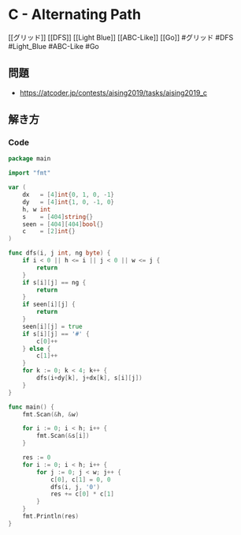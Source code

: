 # C - Alternating Path
[[グリッド]] [[DFS]] [[Light Blue]] [[ABC-Like]] [[Go]]
#グリッド #DFS #Light_Blue #ABC-Like #Go 

## 問題
- https://atcoder.jp/contests/aising2019/tasks/aising2019_c

## 解き方
### Code
```go
package main

import "fmt"

var (
	dx   = [4]int{0, 1, 0, -1}
	dy   = [4]int{1, 0, -1, 0}
	h, w int
	s    = [404]string{}
	seen = [404][404]bool{}
	c    = [2]int{}
)

func dfs(i, j int, ng byte) {
	if i < 0 || h <= i || j < 0 || w <= j {
		return
	}
	if s[i][j] == ng {
		return
	}
	if seen[i][j] {
		return
	}
	seen[i][j] = true
	if s[i][j] == '#' {
		c[0]++
	} else {
		c[1]++
	}
	for k := 0; k < 4; k++ {
		dfs(i+dy[k], j+dx[k], s[i][j])
	}
}

func main() {
	fmt.Scan(&h, &w)

	for i := 0; i < h; i++ {
		fmt.Scan(&s[i])
	}

	res := 0
	for i := 0; i < h; i++ {
		for j := 0; j < w; j++ {
			c[0], c[1] = 0, 0
			dfs(i, j, '0')
			res += c[0] * c[1]
		}
	}
	fmt.Println(res)
}
```